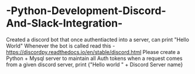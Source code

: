# -Python-Development-Discord-And-Slack-Integration-
Created a discord bot that once authentiacted into a server, can print "Hello World" Whenever the bot is called  read this - https://discordpy.readthedocs.io/en/stable/discord.html  Please create a Python + Mysql server to maintain all Auth tokens when a request comes from a given discord server, print {"Hello world " + Discord Server name}
